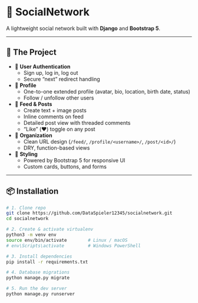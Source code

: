 # 🚀 SocialNetwork

A lightweight social network built with **Django** and **Bootstrap 5**.

---

## 📣 The Project

- 📝 **User Authentication**  
  - Sign up, log in, log out  
  - Secure “next” redirect handling  
- 👤 **Profile**  
  - One-to-one extended profile (avatar, bio, location, birth date, status)  
  - Follow / unfollow other users  
- 📰 **Feed & Posts**  
  - Create text + image posts  
  - Inline comments on feed  
  - Detailed post view with threaded comments  
  - “Like” (❤️) toggle on any post  
- 📂 **Organization**  
  - Clean URL design (`/feed/`, `/profile/<username>/`, `/post/<id>/`)  
  - DRY, function-based views  
- 🎨 **Styling**  
  - Powered by Bootstrap 5 for responsive UI  
  - Custom cards, buttons, and forms  

---

## 📦 Installation

```bash
# 1. Clone repo
git clone https://github.com/DataSpieler12345/socialnetwork.git
cd socialnetwork

# 2. Create & activate virtualenv
python3 -m venv env
source env/bin/activate        # Linux / macOS
# env\Scripts\activate         # Windows PowerShell

# 3. Install dependencies
pip install -r requirements.txt

# 4. Database migrations
python manage.py migrate

# 5. Run the dev server
python manage.py runserver
